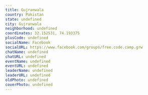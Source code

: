 ```yaml
---
title: Gujranwala
country: Pakistan
state: undefined
city: Gujranwala
neighborhood: undefined
coordinates: 32.152531, 74.193375
plusCode: undefined
socialName: Facebook
socialURL: https://www.facebook.com/groups/free.code.camp.grw
chatName: undefined
chatURL: undefined
eventName: undefined
eventURL: undefined
leaderName: undefined
leaderURL: undefined
oldPhoto: undefined
coverPhoto: undefined
---
```


